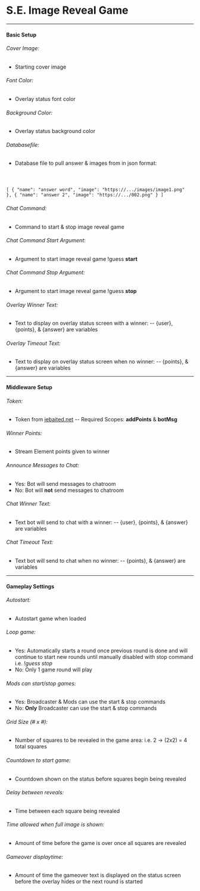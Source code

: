 # S.E. Image Reveal Game
***
#### Basic Setup

###### Cover Image:
- Starting cover image

###### Font Color:
- Overlay status font color

###### Background Color:
- Overlay status background color

###### Databasefile:
- Database file to pull answer & images from in json format:
<code>

[ {
    "name": "answer word",
    "image": "https://.../images/image1.png"
  },
  {
    "name": "answer 2",
    "image": "https://.../002.png"
  } ]
</code>

###### Chat Command:
- Command to start & stop image reveal game

###### Chat Command Start Argument:
- Argument to start image reveal game !guess **start**

###### Chat Command Stop Argument:
- Argument to start image reveal game !guess **stop**

###### Overlay Winner Text:
- Text to display on overlay status screen with a winner:
-- {user}, {points}, & {answer} are variables

###### Overlay Timeout Text:
- Text to display on overlay status screen when no winner:
-- {points}, & {answer} are variables  
***
#### Middleware Setup

###### Token:
- Token from [jebaited.net](https://jebaited.net/)
-- Required Scopes: **addPoints** & **botMsg**

###### Winner Points:
- Stream Element points given to winner

###### Announce Messages to Chat:
- Yes: Bot will send messages to chatroom
- No: Bot will **not** send messages to chatroom

###### Chat Winner Text:
- Text bot will send to chat with a winner:
-- {user}, {points}, & {answer} are variables

###### Chat Timeout Text:
- Text bot will send to chat when no winner:
-- {points}, & {answer} are variables
***
#### Gameplay Settings

###### Autostart:
- Autostart game when loaded

###### Loop game:
- Yes: Automatically starts a round once previous round is done and will continue to start new rounds until manually disabled with stop command i.e. *!guess stop*
- No: Only 1 game round will play

###### Mods can start/stop games:
- Yes: Broadcaster & Mods can use the start & stop commands
- No: **Only** Broadcaster can use the start & stop commands

###### Grid Size (# x #):
- Number of squares to be revealed in the game area: i.e. 2 -> (2x2) = 4 total squares

###### Countdown to start game:
- Countdown shown on the status before squares begin being revealed

###### Delay between reveals:
- Time between each square being revealed

###### Time allowed when full image is shown:
- Amount of time before the game is over once all squares are revealed

###### Gameover displaytime:
- Amount of time the gameover text is displayed on the status screen before the overlay hides or the next round is started
